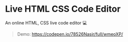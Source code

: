# Live HTML CSS Code Editor
An online HTML, CSS live code editor :computer:

> Demo: https://codepen.io/78526Nasir/full/wmeoXP/
